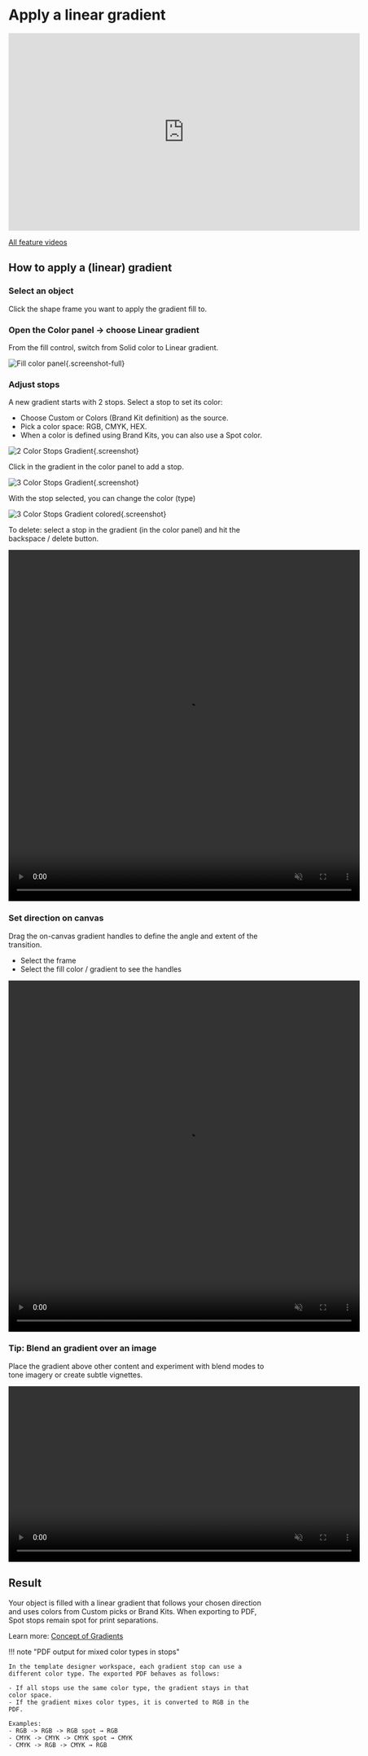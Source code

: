 # Apply a linear gradient

<iframe width="690" height="388" src="https://www.youtube.com/embed/KYLe9bVUon8?si=dTmCRGVZgOECZs0V&controls=1&mute=1&showinfo=0&rel=0&autoplay=0&loop=1" title="YouTube video player" frameborder="0" allow="accelerometer; autoplay; clipboard-write; encrypted-media; gyroscope; picture-in-picture; web-share" referrerpolicy="strict-origin-when-cross-origin" allowfullscreen></iframe>

[All feature videos](https://www.youtube.com/playlist?list=PLLHtQ1R6R-B_m7XAVySM9OjbbUscsgBOH)


## How to apply a (linear) gradient

### Select an object  
Click the shape frame you want to apply the gradient fill to.

### Open the Color panel → choose Linear gradient  
From the fill control, switch from Solid color to Linear gradient.

![Fill color panel](gradient01.png){.screenshot-full}

### Adjust stops  

A new gradient starts with 2 stops. Select a stop to set its color:

- Choose Custom or Colors (Brand Kit definition) as the source.  
- Pick a color space: RGB, CMYK, HEX.  
- When a color is defined using Brand Kits, you can also use a Spot color.  

![2 Color Stops Gradient](gradient02.png){.screenshot}

Click in the gradient in the color panel to add a stop.

![3 Color Stops Gradient](gradient03.png){.screenshot}

With the stop selected, you can change the color (type)

![3 Color Stops Gradient colored](gradient04.png){.screenshot}

To delete: select a stop in the gradient (in the color panel) and hit the backspace / delete button.

<video width="690" height="690" autoplay="true" loop="true" muted="true">
  <source src="add-remove-gradientstop.mov" type="video/mp4">
  Your browser does not support the video tag.
</video>

### Set direction on canvas  

Drag the on-canvas gradient handles to define the angle and extent of the transition.

- Select the frame  
- Select the fill color / gradient to see the handles

<video width="690" height="690" autoplay="true" loop="true" muted="true">
  <source src="gradient-angle.mov" type="video/mp4">
   Your browser does not support the video tag.
</video>


### Tip: Blend an gradient over an image

Place the gradient above other content and experiment with blend modes to tone imagery or create subtle vignettes.

<video width="690" autoplay="true" loop="true" muted="true">
  <source src="gradient-blend.mov" type="video/mp4">
   Your browser does not support the video tag.
</video>

## Result

Your object is filled with a linear gradient that follows your chosen direction and uses colors from Custom picks or Brand Kits. When exporting to PDF, Spot stops remain spot for print separations.

Learn more: [Concept of Gradients](/GraFx-Studio/concepts/gradients/)

!!! note "PDF output for mixed color types in stops"
    
    In the template designer workspace, each gradient stop can use a different color type. The exported PDF behaves as follows:
    
    - If all stops use the same color type, the gradient stays in that color space.  
    - If the gradient mixes color types, it is converted to RGB in the PDF.  

    Examples:  
    - RGB -> RGB -> RGB spot → RGB  
    - CMYK -> CMYK -> CMYK spot → CMYK  
    - CMYK -> RGB -> CMYK → RGB